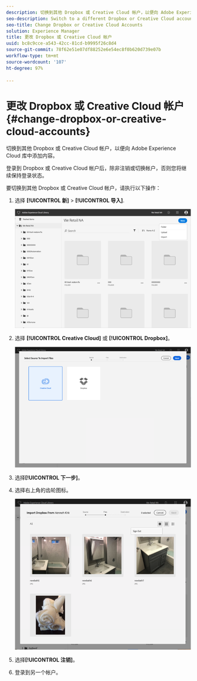 ```yaml
---
description: 切换到其他 Dropbox 或 Creative Cloud 帐户，以便向 Adobe Experience Cloud 库中添加内容。
seo-description: Switch to a different Dropbox or Creative Cloud account to add content to the Adobe Experience Cloud Library.
seo-title: Change Dropbox or Creative Cloud Accounts
solution: Experience Manager
title: 更改 Dropbox 或 Creative Cloud 帐户
uuid: bc8c9cce-a543-42cc-81cd-b9995f26c8d4
source-git-commit: 78f62e51e07df88252e6e54ec8f0b620d739e07b
workflow-type: tm+mt
source-wordcount: '107'
ht-degree: 97%

---
```



# 更改 Dropbox 或 Creative Cloud 帐户{#change-dropbox-or-creative-cloud-accounts}

切换到其他 Dropbox 或 Creative Cloud 帐户，以便向 Adobe Experience Cloud 库中添加内容。

登录到 Dropbox 或 Creative Cloud 帐户后，除非注销或切换帐户，否则您将继续保持登录状态。

要切换到其他 Dropbox 或 Creative Cloud 帐户，请执行以下操作：

1. 选择 **[!UICONTROL 新]** > **[!UICONTROL 导入]**.

   ![](assets/library_new_folder_upload.png)

1. 选择 **[!UICONTROL Creative Cloud]** 或 **[!UICONTROL Dropbox]**。

   ![](assets/library_import_cc.png)

1. 选择&#x200B;**[!UICONTROL 下一步]**。
1. 选择右上角的齿轮图标。

   ![](assets/library_switch_accounts.png)

1. 选择&#x200B;**[!UICONTROL 注销]**。
1. 登录到另一个帐户。

